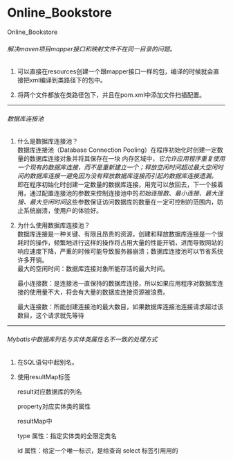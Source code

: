 # Online_Bookstore
Online_Bookstore

###### 解决maven项目mapper接口和映射文件不在同一目录的问题。 

1. 可以直接在resources创建一个跟mapper接口一样的包，编译的时候就会直接把xml编译到类路径下的包中。

2. 将两个文件都放在类路径包下，并且在pom.xml中添加文件扫描配置。

---
###### 数据库连接池

1. 什么是数据库连接池？  
数据库连接池（Database Connection Pooling）在程序初始化时创建一定数量的数据库连接对象并将其保存在一块
内存区域中，_它允许应用程序重复使用一个现有的数据库连接，而不是重新建立一个；释放空闲时间超过最大空闲时间的数据库连接一避免因为没有释放数据库连接而引起的数据库连接遗漏。_  
 即在程序初始化时创建一定数量的数据库连接，用完可以放回去，下一个接着用，通过配置连接池的参数来控制连接池中的*初始连接数、最小连接、最大连接、最大空闲时间*这些参数保证访问数据库的数量在一定可控制的范围内，防止系统崩溃，使用户的体验好。<br>
 
 2. 为什么使用数据库连接池？<br>
    数据库连接是一种关键、有限且昂贵的资源，创建和释放数据库连接是一个很耗时的操作，频繁地进行这样的操作将占用大量的性能开销，进而导致网站的响应速度下降，严重的时候可能导致服务器崩溃；数据库连接池可以节省系统许多开销。<br>
    最大的空闲时间：数据库连接对象所能存活的最大时间。
    
    最小连接数：是连接池一直保持的数据库连接，所以如果应用程序对数据库连接的使用量不大，将会有大量的数据库连接资源被浪费。
    
    最大连接数：所能创建连接池的最大数目，如果数据库连接池连接请求超过该数目，这个请求就先等待
    
 ---
 ###### Mybatis中数据库列名与实体类属性名不一致的处理方式
 
 1. 在SQL语句中起别名。
 2. 使用resultMap标签 
 
     result对应数据库的列名
     
     property对应实体类的属性
 
     resultMap中
 
     type 属性：指定实体类的全限定类名
 
    id 属性：给定一个唯一标识，是给查询 select 标签引用用的